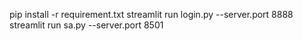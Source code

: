 pip install -r requirement.txt
streamlit run login.py --server.port 8888
streamlit run sa.py --server.port 8501